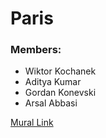 # Paris

### Members:
- Wiktor Kochanek
- Aditya Kumar
- Gordan Konevski
- Arsal Abbasi


[Mural Link](https://app.mural.co/t/hochshulehammlippstadt7689/m/hochshulehammlippstadt7689/1650873654706/c46a067039c32433a985ffb70fcf405116b3d127?sender=u11dbedfd290b822ec1e51319)
